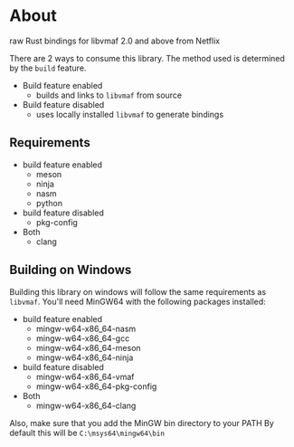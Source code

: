 # About
raw Rust bindings for libvmaf 2.0 and above from Netflix

There are 2 ways to consume this library. The method used is determined by the `build` feature.

- Build feature enabled
    - builds and links to `libvmaf` from source
- Build feature disabled
    - uses locally installed `libvmaf` to generate bindings

## Requirements
- build feature enabled
    * meson
    * ninja
    * nasm
    * python
- build feature disabled
    * pkg-config
- Both
    * clang

## Building on Windows
Building this library on windows will follow the same requirements as `libvmaf`. You'll need MinGW64 with the following packages installed: 
- build feature enabled
    - mingw-w64-x86_64-nasm
    - mingw-w64-x86_64-gcc 
    - mingw-w64-x86_64-meson
    - mingw-w64-x86_64-ninja
- build feature disabled
    - mingw-w64-x86_64-vmaf
    - mingw-w64-x86_64-pkg-config
- Both
    - mingw-w64-x86_64-clang

Also, make sure that you add the MinGW bin directory to your PATH
By default this will be `C:\msys64\mingw64\bin`